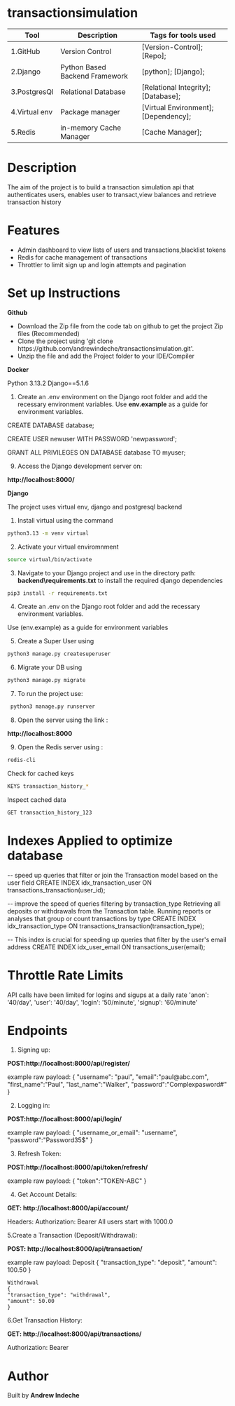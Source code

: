 # transactionsimulation
|Tool                | Description                    | Tags for tools used                                                                                               |
| ------------------- | ------------------------------ | ---------------------------------------------------------------------------------------------------- |
| 1.GitHub| Version Control| [Version-Control]; [Repo];|
| 2.Django |  Python Based Backend Framework| [python]; [Django];|
| 3.PostgresQl | Relational Database| [Relational Integrity]; [Database];|
| 4.Virtual env | Package manager| [Virtual Environment];[Dependency];|
| 5.Redis | in-memory Cache Manager| [Cache Manager];|

## <h1> Description</h1>
<p>The aim of the project is to build a transaction simulation api that authenticates users, enables user to transact,view balances and retrieve transaction history </p>

## <h1> Features</h1>
<ul>
<li>Admin dashboard to view lists of users and transactions,blacklist tokens</li>
<li>Redis for cache management of transactions</li>
<li>Throttler to limit sign up and login attempts and pagination</li>
</ul>

## <h1> Set up Instructions</h1>
<p><b>Github</b></p>
<ul>
<li> Download the Zip file from the code tab on github to get the project Zip files (Recommended)</li>
<li> Clone the project using 'git clone https://github.com/andrewindeche/transactionsimulation.git'.</li>
<li> Unzip the file and add the Project folder to your IDE/Compiler</li>
</ul>

<p><b>Docker</b></p>
Python 3.13.2 Django==5.1.6

1. Create an .env environment on the Django root folder and add the recessary environment variables. 
Use <b>env.example</b> as a guide for environment variables.

CREATE DATABASE database;

CREATE USER newuser WITH PASSWORD 'newpassword';

GRANT ALL PRIVILEGES ON DATABASE database TO myuser;


9. Access the Django development server on:

<b>http://localhost:8000/</b> 


<p><b>Django</b></p>

<p>The project uses virtual env, django and postgresql backend</p>

1. Install virtual using the command 

```bash
python3.13 -m venv virtual
```

2. Activate your virtual enviromnment

```bash
source virtual/bin/activate
```

3. Navigate to your Django project and use  in  the directory path: <b>backend\requirements.txt</b> to install the required django dependencies 

```bash
pip3 install -r requirements.txt
```

4. Create an .env on the Django root folder and add the recessary environment variables. 

Use (env.example) as a guide for environment variables </li>

5. Create a Super User using 

```bash
python3 manage.py createsuperuser
```

6. Migrate your DB using 

```bash
python3 manage.py migrate
```

7. To run the project use: 

```bash
 python3 manage.py runserver
```

8. Open the server using the link : 

<b>http://localhost:8000</b>

9. Open the Redis server using :

```bash
redis-cli
```

Check for cached keys

```bash
KEYS transaction_history_*
```
Inspect cached data

```bash
GET transaction_history_123
```
## <h1> Indexes Applied to optimize database</h1>
-- speed up queries that filter or join the Transaction model based on the user field
CREATE INDEX idx_transaction_user ON transactions_transaction(user_id);

--  improve the speed of queries filtering by transaction_type
Retrieving all deposits or withdrawals from the Transaction table.
Running reports or analyses that group or count transactions by type
CREATE INDEX idx_transaction_type ON transactions_transaction(transaction_type);

--  This index is crucial for speeding up queries that filter by the user's email address
CREATE INDEX idx_user_email ON transactions_user(email);

## <h1> Throttle Rate Limits</h1>
API calls have been limited for logins and sigups at a daily rate
        'anon': '40/day', 
        'user': '40/day',
        'login': '50/minute',
        'signup': '60/minute'


## <h1> Endpoints</h1>

1. Signing up:
<p><b>POST:http://localhost:8000/api/register/</b></p>
    example raw payload:
    {
        "username": "paul",
        "email":"paul@abc.com",
        "first_name":"Paul",
        "last_name":"Walker",
        "password":"Complexpasword#"
     }

2. Logging in:
<p><b>POST:http://localhost:8000/api/login/</b></p>
    example raw payload:
    {
        "username_or_email": "username",
        "password":"Password35$"
    }

3. Refresh Token:
<p><b>POST:http://localhost:8000/api/token/refresh/</b></p>
    example raw payload:
    {
        "token":"TOKEN-ABC"
    }

4. Get Account Details:
<p><b>GET: http://localhost:8000/api/account/</b></p>
    Headers: Authorization: Bearer <your_jwt_access_token>
    All users start with 1000.0

5.Create a Transaction (Deposit/Withdrawal):
<p><b>POST: http://localhost:8000/api/transaction/</b></p>
    example raw payload:
    Deposit
    {
    "transaction_type": "deposit",
    "amount": 100.50
    }

    Withdrawal
    {
    "transaction_type": "withdrawal",
    "amount": 50.00
    }

6.Get Transaction History:
<p><b>GET: http://localhost:8000/api/transactions/</b></p>
Authorization: Bearer <your_jwt_access_token>


## <h1> Author </h1>
Built by <b>Andrew Indeche</b>